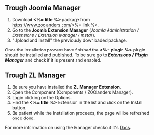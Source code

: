 ## Trough Joomla Manager

1. Download **<%= title %>** package from https://www.zoolanders.com/<%= link %>.
2. Go to the **Joomla Extension Manager** (*Joomla Administration / Extensions / Extension Manager / Install*).
3. "Upload and Install" the previously downloaded package.

Once the installation process have finished the **<%= plugin %>** plugin should be installed and published. To be sure go to ***Extensions / Plugin Manager*** and check if it is present and enabled.

## Trough ZL Manager

1. Be sure you have installed the **ZL Manager Extension**.
2. Open the Component (Components / ZOOlanders Manager).
3. Login clicking on the Options.
4. Find the **<%= title %>** Extension in the list and click on the Install button.
5. Be patient while the Installation proceeds, the page will be refreshed once done.

For more information on using the Manager checkout it's [Docs](ZLManager/installation.md).
